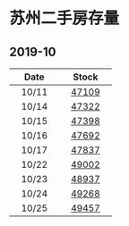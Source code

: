 # 苏州二手房存量   
## 2019-10


| Date | Stock |
| ------ | ------ |
| &nbsp;&nbsp;&nbsp;10/11&nbsp;&nbsp;&nbsp; | &nbsp;&nbsp;&nbsp;[47109](Suzhou_Stock.md)&nbsp;&nbsp;&nbsp; |
| &nbsp;&nbsp;&nbsp;10/14&nbsp;&nbsp;&nbsp; | &nbsp;&nbsp;&nbsp;[47322](Suzhou_Stock.md)&nbsp;&nbsp;&nbsp; |
| &nbsp;&nbsp;&nbsp;10/15&nbsp;&nbsp;&nbsp; | &nbsp;&nbsp;&nbsp;[47398](Suzhou_Stock.md)&nbsp;&nbsp;&nbsp; |
| &nbsp;&nbsp;&nbsp;10/16&nbsp;&nbsp;&nbsp; | &nbsp;&nbsp;&nbsp;[47692](Suzhou_Stock.md)&nbsp;&nbsp;&nbsp; |
| &nbsp;&nbsp;&nbsp;10/17&nbsp;&nbsp;&nbsp; | &nbsp;&nbsp;&nbsp;[47837](Suzhou_Stock.md)&nbsp;&nbsp;&nbsp; |
| &nbsp;&nbsp;&nbsp;10/22&nbsp;&nbsp;&nbsp; | &nbsp;&nbsp;&nbsp;[49002](Suzhou_Stock.md)&nbsp;&nbsp;&nbsp; |
| &nbsp;&nbsp;&nbsp;10/23&nbsp;&nbsp;&nbsp; | &nbsp;&nbsp;&nbsp;[48937](Suzhou_Stock.md)&nbsp;&nbsp;&nbsp; |
| &nbsp;&nbsp;&nbsp;10/24&nbsp;&nbsp;&nbsp; | &nbsp;&nbsp;&nbsp;[49268](Suzhou_Stock.md)&nbsp;&nbsp;&nbsp; |
| &nbsp;&nbsp;&nbsp;10/25&nbsp;&nbsp;&nbsp; | &nbsp;&nbsp;&nbsp;[49457](Suzhou_Stock.md)&nbsp;&nbsp;&nbsp; |

